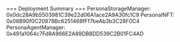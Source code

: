   === Deployment Summary ===
  PersonaStorageManager: 0x0dc28A9b5503981C39e22d06A1ace2A9A30fc1C9
  PersonaINFT: 0x08B90f0C20878Bc6251468fFf7beAb3b3C28F0C4
  PersonaAgentManager: 0x491a1064c7Fd8A966E2A89DB8DD539C2B01FC4AD